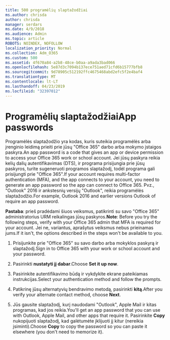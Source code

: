 ```yaml
---
title: 500 programėlių slaptažodžiai
ms.author: chrisda
author: chrisda
manager: serdars
ms.date: 4/9/2018
ms.audience: Admin
ms.topic: article
ROBOTS: NOINDEX, NOFOLLOW
localization_priority: Normal
ms.collection: Adm_O365
ms.custom: 500
ms.assetid: 4f670a84-a2b8-48ce-b0aa-a9ada3bad066
ms.openlocfilehash: 5e87d3c7094b137ece751aed71cfd6b15777bfb8
ms.sourcegitcommit: 9d78905c512192ffc4675468abd2efc5f2e4baf4
ms.translationtype: MT
ms.contentlocale: lt-LT
ms.lasthandoff: 04/23/2019
ms.locfileid: "32397012"
---
```

# <a name="app-passwords"></a><span data-ttu-id="dd734-102">Programėlių slaptažodžiai</span><span class="sxs-lookup"><span data-stu-id="dd734-102">App passwords</span></span>

<span data-ttu-id="dd734-103">Programėlės slaptažodžio yra kodas, kuris suteikia programėlės arba įrenginio leidimą prieiti prie jūsų "Office 365" darbo arba mokymo įstaigos paskyra.</span><span class="sxs-lookup"><span data-stu-id="dd734-103">An app password is a code that gives an app or device permission to access your Office 365 work or school account.</span></span> <span data-ttu-id="dd734-104">Jei jūsų paskyra reikia kelių dalių autentifikavimas (DTS), ir programa prisijungia prie jūsų paskyros, turite sugeneruoti programos slaptažodį, todėl programa gali prisijungti prie "Office 365".</span><span class="sxs-lookup"><span data-stu-id="dd734-104">If your account requires multi-factor authentication (MFA), and the app connects to your account, you need to generate an app password so the app can connect to Office 365.</span></span> <span data-ttu-id="dd734-105">Pvz., "Outlook" 2016 ir ankstesnių versijų "Outlook", reikia programėlės slaptažodžio.</span><span class="sxs-lookup"><span data-stu-id="dd734-105">For example, Outlook 2016 and earlier versions Outlook of require an app password.</span></span>

 <span data-ttu-id="dd734-106">**Pastaba**: prieš pradėdami šiuos veiksmus, patikrinti su savo "Office 365" administratorius URM reikalingas jūsų paskyros.</span><span class="sxs-lookup"><span data-stu-id="dd734-106">**Note**: Before you try the following steps, verify with your Office 365 admin that MFA is required for your account.</span></span> <span data-ttu-id="dd734-107">Jei ne, variantus, aprašytus veiksmus nebus prieinamas jums.</span><span class="sxs-lookup"><span data-stu-id="dd734-107">If it isn't, the options described in the steps won't be available to you.</span></span>

1. <span data-ttu-id="dd734-108">Prisijunkite prie "Office 365" su savo darbo arba mokyklos paskyrą ir slaptažodį.</span><span class="sxs-lookup"><span data-stu-id="dd734-108">Sign in to Office 365 with your work or school account and your password.</span></span>

2. <span data-ttu-id="dd734-109">Pasirinkti **nustatyti jį dabar**.</span><span class="sxs-lookup"><span data-stu-id="dd734-109">Choose **Set it up now**.</span></span>

3. <span data-ttu-id="dd734-110">Pasirinkite autentifikavimo būdą ir vykdykite ekrane pateikiamas instrukcijas.</span><span class="sxs-lookup"><span data-stu-id="dd734-110">Select your authentication method and follow the prompts.</span></span>

4. <span data-ttu-id="dd734-111">Patikrinę jūsų alternatyvių bendravimo metodą, pasirinkti **kitą**.</span><span class="sxs-lookup"><span data-stu-id="dd734-111">After you verify your alternate contact method, choose **Next**.</span></span>

5. <span data-ttu-id="dd734-112">Jūs gausite slaptažodį, kurį naudodami "Outlook", Apple Mail ir kitas programas, kad jos reikia.</span><span class="sxs-lookup"><span data-stu-id="dd734-112">You'll get an app password that you can use with Outlook, Apple Mail, and other apps that require it.</span></span> <span data-ttu-id="dd734-113">Pasirinkite **Copy** nukopijuoti slaptažodį, kad galėtumėte įklijuoti jį kitur (nereikia įsiminti).</span><span class="sxs-lookup"><span data-stu-id="dd734-113">Choose **Copy** to copy the password so you can paste it elsewhere (you don't need to memorize it).</span></span>
